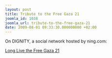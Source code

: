 ```yaml
---
layout: post
title: Tribute to the Free Gaza 21
joomla_id: 1038
joomla_url: tribute-to-the-free-gaza-21
date: 2009-08-01 09:33:30.000000000 +02:00
---
```

<p>On DIGNITY, a social network hosted by ning.com:</p>
<p><a href="http://dignity.ning.com/photo/photo/show?id=3495938%3APhoto%3A1189&amp;xgs=1" target="_blank">Long Live the Free Gaza 21</a></p>
